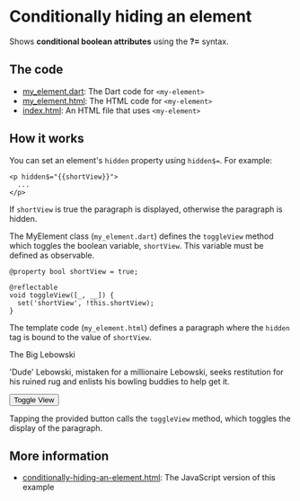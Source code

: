 # Conditionally hiding an element

Shows **conditional boolean attributes** using the **?=** syntax.

## The code

* [my_element.dart](https://github.com/dart-lang/polymer-dart-snippets/blob/master/web/control_flow/conditionally_hiding_an_element/my_element.dart): 
  The Dart code for `<my-element>`
* [my_element.html](https://github.com/dart-lang/polymer-dart-snippets/blob/master/web/control_flow/conditionally_hiding_an_element/my_element.html): 
  The HTML code for `<my-element>`
* [index.html](https://github.com/dart-lang/polymer-dart-snippets/blob/master/web/control_flow/conditionally_hiding_an_element/index.html):
  An HTML file that uses `<my-element>`

## How it works

You can set an element's `hidden` property using `hidden$=`. For example:

    <p hidden$="{{shortView}}">
      ...
    </p>

If `shortView` is true the paragraph is displayed, otherwise the paragraph
is hidden.

The MyElement class (`my_element.dart`) defines the `toggleView`  method
which toggles the boolean variable, `shortView`. This variable  must
be defined as observable.

    @property bool shortView = true;
    
    @reflectable
    void toggleView([_, __]) {
      set('shortView', !this.shortView);
    }

The template code (`my_element.html`) defines a paragraph where the
`hidden` tag is bound to the value of `shortView`.

   <div>The Big Lebowski</div>
    <p hidden$="{{shortView}}">
      'Dude' Lebowski, mistaken for a millionaire Lebowski, seeks restitution
      for his ruined rug and enlists his bowling buddies to help get it.
    </p>
    <button on-tap="toggleView">Toggle View</button>

Tapping the provided button calls the `toggleView` method, which toggles the
display of the paragraph.

## More information

* [conditionally-hiding-an-element.html](https://github.com/PolymerLabs/polymer-snippets/blob/35a0312c5645f2538ccd3fc20ef3d569c2d99d47/snippets/control-flow/conditionally-hiding-an-element.html):
  The JavaScript version of this example

